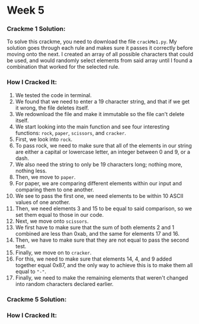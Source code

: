 # Week 5

### Crackme 1 Solution:

To solve this crackme, you need to download the file `crackMe1.py`. My solution goes through each rule and makes sure it passes it correctly before moving onto the next. I created an array of all possible characters that could be used, and would randomly select elements from said array until I found a combination that worked for the selected rule.

### How I Cracked It:

1. We tested the code in terminal.
2. We found that we need to enter a 19 character string, and that if we get it wrong, the file deletes itself.
3. We redownload the file and make it immutable so the file can't delete itself.
4. We start looking into the main function and see four interesting functions: `rock`, `paper`, `scissors`, and `cracker`.
5. First, we look into `rock`.
6. To pass rock, we need to make sure that all of the elements in our string are either a capital or lowercase letter, an integer between 0 and 9, or a dash.
7. We also need the string to only be 19 characters long; nothing more, nothing less.
8. Then, we move to `paper`.
9. For paper, we are comparing different elements within our input and comparing them to one another.
10. We see to pass the first one, we need elements to be within 10 ASCII values of one another.
11. Then, we need elements 3 and 15 to be equal to said comparison, so we set them equal to those in our code.
12. Next, we move onto `scissors`.
13. We first have to make sure that the sum of both elements 2 and 1 combined are less than 0xab, and the same for elements 17 and 16.
14. Then, we have to make sure that they are not equal to pass the second test.
15. Finally, we move on to `cracker`.
16. For this, we need to make sure that elements 14, 4, and 9 added together equal 0x87, and the only way to achieve this is to make them all equal to `"-"`.
17. Finally, we need to make the remaining elements that weren't changed into random characters declared earlier.


### Crackme 5 Solution:



### How I Cracked It:
